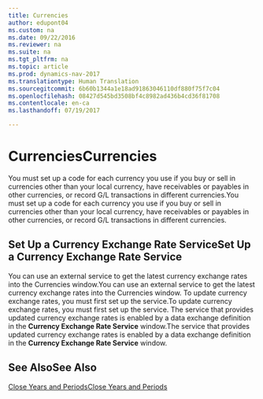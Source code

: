 ```yaml
---
title: Currencies
author: edupont04
ms.custom: na
ms.date: 09/22/2016
ms.reviewer: na
ms.suite: na
ms.tgt_pltfrm: na
ms.topic: article
ms.prod: dynamics-nav-2017
ms.translationtype: Human Translation
ms.sourcegitcommit: 6b60b1344a1e18ad91863046110df880f75f7c04
ms.openlocfilehash: 08427d545bd3508bf4c8982ad436b4cd36f81708
ms.contentlocale: en-ca
ms.lasthandoff: 07/19/2017

---
```


# <a name="currencies"></a><span data-ttu-id="7b056-102">Currencies</span><span class="sxs-lookup"><span data-stu-id="7b056-102">Currencies</span></span>
<span data-ttu-id="7b056-103">You must set up a code for each currency you use if you buy or sell in currencies other than your local currency, have receivables or payables in other currencies, or record G/L transactions in different currencies.</span><span class="sxs-lookup"><span data-stu-id="7b056-103">You must set up a code for each currency you use if you buy or sell in currencies other than your local currency, have receivables or payables in other currencies, or record G/L transactions in different currencies.</span></span>  

## <a name="set-up-a-currency-exchange-rate-service"></a><span data-ttu-id="7b056-104">Set Up a Currency Exchange Rate Service</span><span class="sxs-lookup"><span data-stu-id="7b056-104">Set Up a Currency Exchange Rate Service</span></span>
<span data-ttu-id="7b056-105">You can use an external service to get the latest currency exchange rates into the Currencies window.</span><span class="sxs-lookup"><span data-stu-id="7b056-105">You can use an external service to get the latest currency exchange rates into the Currencies window.</span></span> <span data-ttu-id="7b056-106">To update currency exchange rates, you must first set up the service.</span><span class="sxs-lookup"><span data-stu-id="7b056-106">To update currency exchange rates, you must first set up the service.</span></span>
<span data-ttu-id="7b056-107">The service that provides updated currency exchange rates is enabled by a data exchange definition in the **Currency Exchange Rate Service** window.</span><span class="sxs-lookup"><span data-stu-id="7b056-107">The service that provides updated currency exchange rates is enabled by a data exchange definition in the **Currency Exchange Rate Service** window.</span></span>  

## <a name="see-also"></a><span data-ttu-id="7b056-108">See Also</span><span class="sxs-lookup"><span data-stu-id="7b056-108">See Also</span></span>
[<span data-ttu-id="7b056-109">Close Years and Periods</span><span class="sxs-lookup"><span data-stu-id="7b056-109">Close Years and Periods</span></span>](year-close-years-periods.md)

